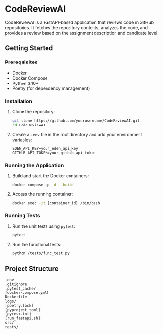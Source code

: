 # CodeReviewAI

CodeReviewAI is a FastAPI-based application that reviews code in GitHub repositories. It fetches the repository contents, analyzes the code, and provides a review based on the assignment description and candidate level.

## Getting Started

### Prerequisites

- Docker
- Docker Compose
- Python 3.10+
- Poetry (for dependency management)

### Installation

1. Clone the repository:

    ```sh
    git clone https://github.com/yourusername/CodeReviewAI.git
    cd CodeReviewAI
    ```

2. Create a `.env` file in the root directory and add your environment variables:

    ```env
    EDEN_API_KEY=your_eden_api_key
    GITHUB_API_TOKEN=your_github_api_token
    ```

### Running the Application

1. Build and start the Docker containers:

    ```sh
    docker-compose up -d --build
    ```

2. Access the running container:

    ```sh
    docker exec -it {container_id} /bin/bash
    ```

### Running Tests

1. Run the unit tests using `pytest`:

    ```sh
    pytest
    ```

2. Run the functional tests:

    ```sh
    python /tests/func_test.py
    ```

## Project Structure

```plaintext
.env
.gitignore
.pytest_cache/
[docker-compose.yml]
Dockerfile
logs/
[poetry.lock]
[pyproject.toml]
[pytest.ini]
[run_fastapi.sh]
src/
tests/
